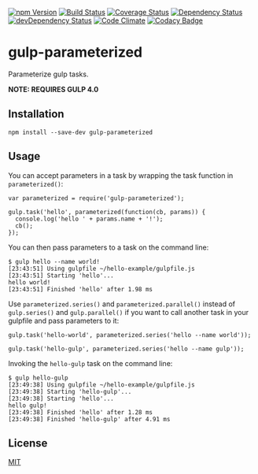 [![npm Version](https://img.shields.io/npm/v/gulp-parameterized.svg)](https://www.npmjs.com/package/gulp-parameterized)
[![Build Status](https://travis-ci.org/svenschoenung/gulp-parameterized.svg?branch=master)](https://travis-ci.org/svenschoenung/gulp-parameterized)
[![Coverage Status](https://coveralls.io/repos/github/svenschoenung/gulp-parameterized/badge.svg?branch=master)](https://coveralls.io/github/svenschoenung/gulp-parameterized?branch=master)
[![Dependency Status](https://david-dm.org/svenschoenung/gulp-parameterized.svg)](https://david-dm.org/svenschoenung/gulp-parameterized)
[![devDependency Status](https://david-dm.org/svenschoenung/gulp-parameterized/dev-status.svg)](https://david-dm.org/svenschoenung/gulp-parameterized#info=devDependencies) [![Code Climate](https://codeclimate.com/github/svenschoenung/gulp-parameterized/badges/gpa.svg)](https://codeclimate.com/github/svenschoenung/gulp-parameterized)
[![Codacy Badge](https://api.codacy.com/project/badge/Grade/5309f1912ff345e1b51bca85615bd25d)](https://www.codacy.com/app/svenschoenung/gulp-parameterized)

# gulp-parameterized

Parameterize gulp tasks.

**NOTE: REQUIRES GULP 4.0**

## Installation

```
npm install --save-dev gulp-parameterized
```

## Usage

You can accept parameters in a task by wrapping the task function in `parameterized()`:

```
var parameterized = require('gulp-parameterized');

gulp.task('hello', parameterized(function(cb, params)) {
  console.log('hello ' + params.name + '!');
  cb();
});
```

You can then pass parameters to a task on the command line:

```
$ gulp hello --name world!
[23:43:51] Using gulpfile ~/hello-example/gulpfile.js
[23:43:51] Starting 'hello'...
hello world!
[23:43:51] Finished 'hello' after 1.98 ms
```

Use `parameterized.series()` and `parameterized.parallel()` instead of `gulp.series()` and `gulp.parallel()` if you want to call another task in your gulpfile and pass parameters to it:

```
gulp.task('hello-world', parameterized.series('hello --name world'));

gulp.task('hello-gulp', parameterized.series('hello --name gulp'));
```

Invoking the `hello-gulp` task on the command line:

```
$ gulp hello-gulp
[23:49:38] Using gulpfile ~/hello-example/gulpfile.js
[23:49:38] Starting 'hello-gulp'...
[23:49:38] Starting 'hello'...
hello gulp!
[23:49:38] Finished 'hello' after 1.28 ms
[23:49:38] Finished 'hello-gulp' after 4.91 ms
```

## License

[MIT](LICENSE)
